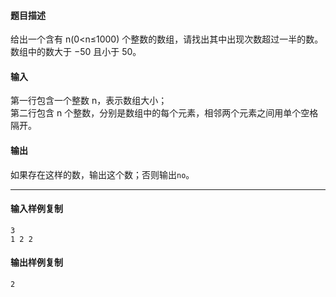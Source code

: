 #### 题目描述

给出一个含有 n(0<n≤1000) 个整数的数组，请找出其中出现次数超过一半的数。数组中的数大于 −50 且小于 50。

#### 输入

第一行包含一个整数 n，表示数组大小；  
第二行包含 n 个整数，分别是数组中的每个元素，相邻两个元素之间用单个空格隔开。  

#### 输出

如果存在这样的数，输出这个数；否则输出`no`。

___

#### 输入样例复制

```
3
1 2 2
```

#### 输出样例复制

```
2
```